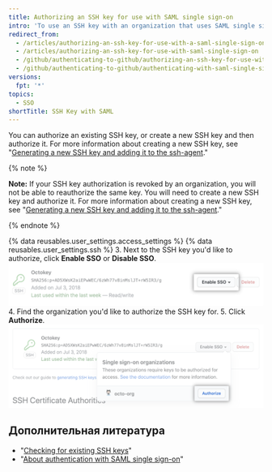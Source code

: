 ```yaml
---
title: Authorizing an SSH key for use with SAML single sign-on
intro: 'To use an SSH key with an organization that uses SAML single sign-on (SSO), you must first authorize the key.'
redirect_from:
  - /articles/authorizing-an-ssh-key-for-use-with-a-saml-single-sign-on-organization/
  - /articles/authorizing-an-ssh-key-for-use-with-saml-single-sign-on
  - /github/authenticating-to-github/authorizing-an-ssh-key-for-use-with-saml-single-sign-on
  - /github/authenticating-to-github/authenticating-with-saml-single-sign-on/authorizing-an-ssh-key-for-use-with-saml-single-sign-on
versions:
  fpt: '*'
topics:
  - SSO
shortTitle: SSH Key with SAML
---
```


You can authorize an existing SSH key, or create a new SSH key and then authorize it. For more information about creating a new SSH key, see "[Generating a new SSH key and adding it to the ssh-agent](/articles/generating-a-new-ssh-key-and-adding-it-to-the-ssh-agent)."

{% note %}

**Note:** If your SSH key authorization is revoked by an organization, you will not be able to reauthorize the same key. You will need to create a new SSH key and authorize it. For more information about creating a new SSH key, see "[Generating a new SSH key and adding it to the ssh-agent](/articles/generating-a-new-ssh-key-and-adding-it-to-the-ssh-agent)."

{% endnote %}

{% data reusables.user_settings.access_settings %}
{% data reusables.user_settings.ssh %}
3. Next to the SSH key you'd like to authorize, click **Enable SSO** or **Disable SSO**. ![SSO token authorize button](/assets/images/help/settings/ssh-sso-button.png)
4. Find the organization you'd like to authorize the SSH key for.
5. Click **Authorize**. ![Token authorize button](/assets/images/help/settings/ssh-sso-authorize.png)

## Дополнительная литература

- "[Checking for existing SSH keys](/articles/checking-for-existing-ssh-keys)"
- "[About authentication with SAML single sign-on](/articles/about-authentication-with-saml-single-sign-on)"

